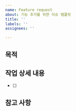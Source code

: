 ```yaml
---
name: Feature request
about: 기능 추가를 위한 이슈 탬플릿
title: ''
labels: ''
assignees: ''

---
```


## 목적
> 
## 작업 상세 내용 
- [ ]
## 참고 사항
